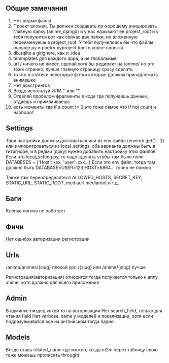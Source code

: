 ## Общие замечания
1. Нет редми файла
2. Проект вложен. Ты должен создавать по-хорошему иницировать главную папку (anime_django) и у нас называют ее 
project_root и у тебя получится вот как сейчас две папки, но вложенную переименуешь в project_root. У тебя
получилоась бы что файлы manage.py и poetry pyproject.toml в корне проекта
3. db.sqlite в gitignore, как и .idea
4. temmplates для каждого appa, а не глобальные
5. url / ничего не имеет, сделай хотя бы редирект на /anime/ но это тоже странно, лучше главную страницу сразу сделать
6. то что в статике некоторые фотки которые должны принадлежать анимешке
7. Нет докстрингов
8. Везде используй ИЛИ '' или ""
9. Отделяй пробелом фрагменты в коде где получаешь данные, отдаешь и примваиваешь
10. есть моменты где if a.count != 0 это тоже самое что if not count и наоборот

## Settings
Твои настройки должны доставаться или из env файла (environ.get('...'')) или импоритроваться из local_settings, оба
варианта должны быть в гитигноре, и в редми (доку) нужно добавить настройку этих файлов
Если это local_setting.py, то надо сделать чтобы там было поле DATABESES = {'Host': xxx, 'user': xxx...}
Если это env файл, тогда там должно быть DATABASE=USER=123;HOST=6864... точно не помню

Также там переопределятеся ALLOWED_HOSTS, SECRET_KEY, STATIC_URL, STATIC_ROOT, mediaurl mediaroot и т.д.

## Баги
Кнопка логина не работает


## Фичи
Нет ошибок авторизации регистрации

## Urls
/anime/animes/{slug} плохой урл
/{slug} или /anime/{slug} лучше

Регистрация(авторизация) относится тогда получается только к аппу anime, хотя должно для всего приложения

## Admin
В админке пиздец какой то на авторизации
Нет search_field, только для чтения field
Нет verbose_name у моделей и локализации, хотя если подразуемаватся все на английском тогда ладно

## Models
Везде ставь related_name где можно, когда m2m через таблицу свою тоже можешь прописать throught